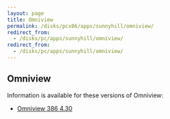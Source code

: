 ```yaml
---
layout: page
title: Omniview
permalink: /disks/pcx86/apps/sunnyhill/omniview/
redirect_from:
  - /disks/pc/apps/sunnyhill/omniview/
redirect_from:
  - /disks/pc/apps/sunnyhill/omniview/
---
```


Omniview
---

Information is available for these versions of Omniview:

* [Omniview 386 4.30](4.30/)
